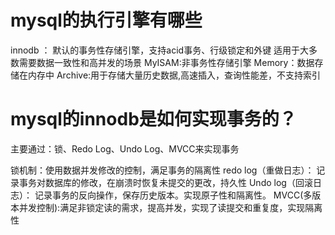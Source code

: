 
# mysql的执行引擎有哪些

innodb ： 默认的事务性存储引擎，支持acid事务、行级锁定和外键
适用于大多数需要数据一致性和高并发的场景
MyISAM:非事务性存储引擎
Memory：数据存储在内存中
Archive:用于存储大量历史数据,高速插入，查询性能差，不支持索引



# mysql的innodb是如何实现事务的？
主要通过：锁、Redo Log、Undo Log、MVCC来实现事务

锁机制：使用数据并发修改的控制，满足事务的隔离性
redo log（重做日志）： 记录事务对数据库的修改，在崩溃时恢复未提交的更改，持久性
Undo log（回滚日志）： 记录事务的反向操作，保存历史版本。实现原子性和隔离性。
MVCC(多版本并发控制):满足非锁定读的需求，提高并发，实现了读提交和重复度，实现隔离性















